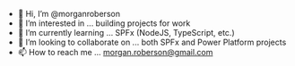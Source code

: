 - 👋 Hi, I’m @morganroberson
- 👀 I’m interested in ... building projects for work
- 🌱 I’m currently learning ... SPFx (NodeJS, TypeScript, etc.)
- 💞️ I’m looking to collaborate on ... both SPFx and Power Platform projects
- 📫 How to reach me ... morgan.roberson@gmail.com

<!---
morganroberson/morganroberson is a ✨ special ✨ repository because its `README.md` (this file) appears on your GitHub profile.
You can click the Preview link to take a look at your changes.
--->

